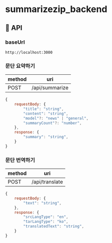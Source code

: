 # summarizezip_backend

## 📝 API

### baseUrl

`http://localhost:3000`

### 문단 요약하기

| method | uri            |
| ------ | -------------- |
| POST   | /api/summarize |

```js
{
    requestBody: {
        "title": "string",
        "content": "string",
        "model"?: "news" | "general",
        "summaryCount"?: "number",
    },
    response: {
        "summary": "string",
    }
}
```

### 문단 번역하기

| method | uri            |
| ------ | -------------- |
| POST   | /api/translate |

```js
{
    requestBody: {
        "text": "string",
    },
    response: {
        "srcLangType": "en",
        "tarLangType": "ko",
        "translatedText": "string",
    }
}
```
